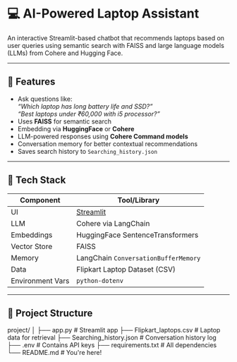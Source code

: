 # 💻 AI-Powered Laptop Assistant

An interactive Streamlit-based chatbot that recommends laptops based on user queries using semantic search with FAISS and large language models (LLMs) from Cohere and Hugging Face.

---

## 🚀 Features

- Ask questions like:  
  *“Which laptop has long battery life and SSD?”*  
  *“Best laptops under ₹60,000 with i5 processor?”*
- Uses **FAISS** for semantic search
- Embedding via **HuggingFace** or **Cohere**
- LLM-powered responses using **Cohere Command models**
- Conversation memory for better contextual recommendations
- Saves search history to `Searching_history.json`

---

## 🧠 Tech Stack

| Component         | Tool/Library                      |
|------------------|------------------------------------|
| UI               | [Streamlit](https://streamlit.io)  |
| LLM              | Cohere via LangChain               |
| Embeddings       | HuggingFace SentenceTransformers   |
| Vector Store     | FAISS                              |
| Memory           | LangChain `ConversationBufferMemory` |
| Data             | Flipkart Laptop Dataset (CSV)      |
| Environment Vars | `python-dotenv`                    |

---

## 📁 Project Structure

project/
│
├── app.py # Streamlit app
├── Flipkart_laptops.csv # Laptop data for retrieval
├── Searching_history.json # Conversation history log
├── .env # Contains API keys
├── requirements.txt # All dependencies
└── README.md # You're here!
